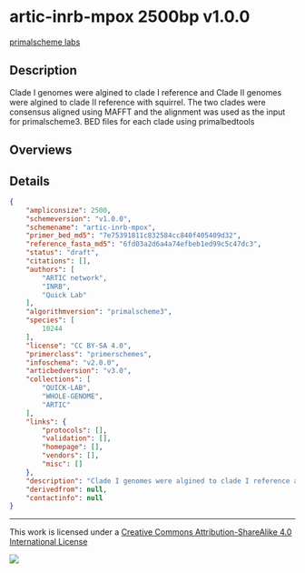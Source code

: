 # artic-inrb-mpox 2500bp v1.0.0

[primalscheme labs](https://labs.primalscheme.com/detail/artic-inrb-mpox/2500/v1.0.0)

## Description

Clade I genomes were algined to clade I reference and Clade II genomes were algined to clade II reference with squirrel. The two clades were consensus aligned using MAFFT and the alignment was used as the input for primalscheme3. BED files for each clade using primalbedtools

## Overviews

## Details

```json
{
    "ampliconsize": 2500,
    "schemeversion": "v1.0.0",
    "schemename": "artic-inrb-mpox",
    "primer_bed_md5": "7e75391811c832584cc840f405409d32",
    "reference_fasta_md5": "6fd03a2d6a4a74efbeb1ed99c5c47dc3",
    "status": "draft",
    "citations": [],
    "authors": [
        "ARTIC network",
        "INRB",
        "Quick Lab"
    ],
    "algorithmversion": "primalscheme3",
    "species": [
        10244
    ],
    "license": "CC BY-SA 4.0",
    "primerclass": "primerschemes",
    "infoschema": "v2.0.0",
    "articbedversion": "v3.0",
    "collections": [
        "QUICK-LAB",
        "WHOLE-GENOME",
        "ARTIC"
    ],
    "links": {
        "protocols": [],
        "validation": [],
        "homepage": [],
        "vendors": [],
        "misc": []
    },
    "description": "Clade I genomes were algined to clade I reference and Clade II genomes were algined to clade II reference with squirrel. The two clades were consensus aligned using MAFFT and the alignment was used as the input for primalscheme3. BED files for each clade using primalbedtools",
    "derivedfrom": null,
    "contactinfo": null
}
```



------------------------------------------------------------------------

This work is licensed under a [Creative Commons Attribution-ShareAlike 4.0 International License](http://creativecommons.org/licenses/by-sa/4.0/) 

![](https://i.creativecommons.org/l/by-sa/4.0/88x31.png)